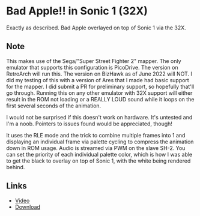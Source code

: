 # Bad Apple!! in Sonic 1 (32X)
Exactly as described. Bad Apple overlayed on top of Sonic 1 via the 32X.

## Note
This makes use of the Sega/"Super Street Fighter 2" mapper. The only emulator that supports this configuration is PicoDrive. The version on RetroArch will run this. The version on BizHawk as of June 2022 will NOT. I did my testing of this with a version of Ares that I made had basic support for the mapper. I did submit a PR for preliminary support, so hopefully that'll go through. Running this on any other emulator with 32X support will either result in the ROM not loading or a REALLY LOUD sound while it loops on the first several seconds of the animation.

I would not be surprised if this doesn't work on hardware. It's untested and I'm a noob. Pointers to issues found would be appreciated, though!

It uses the RLE mode and the trick to combine multiple frames into 1 and displaying an individual frame via palette cycling to compress the animation down in ROM usage. Audio is streamed via PWM on the slave SH-2. You can set the priority of each individual palette color, which is how I was able to get the black to overlay on top of Sonic 1, with the white being rendered behind.

## Links
* [Video](https://youtu.be/4J3FDcb3Wbc)
* [Download](https://drive.google.com/file/d/1c9DkUdI_PHRtLHCXXtAPmtNPZkNmgsC2/view?usp=sharing)
